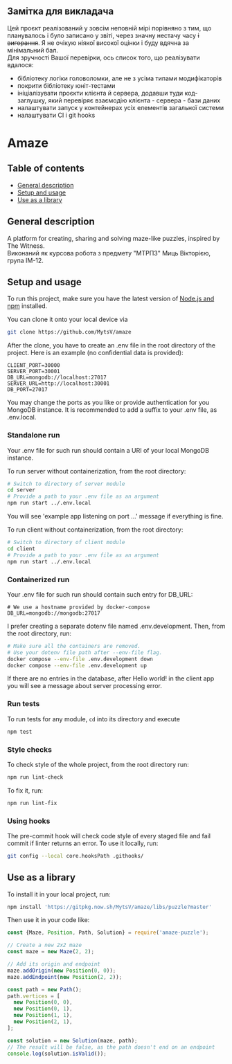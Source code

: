 ## Замітка для викладача

Цей проєкт реалізований у зовсім неповній мірі порівняно з тим, що планувалось і було записано у звіті, через значну нестачу часу ~~і вигорання~~. Я не очікую ніякої високої оцінки і буду вдячна за мінімальний бал.\
Для зручності Вашої перевірки, ось список того, що реалізувати вдалося:
- бібліотеку логіки головоломки, але не з усіма типами модифікаторів
- покрити бібліотеку юніт-тестами
- ініціалізувати проєкти клієнта й сервера, додавши туди код-заглушку, який перевіряє взаємодію клієнта - сервера - бази даних
- налаштувати запуск у контейнерах усіх елементів загальної системи
- налаштувати CI і git hooks

# Amaze

## Table of contents
* [General description](#general-description)
* [Setup and usage](#setup-and-usage)
* [Use as a library](#use-as-a-library)

## General description
A platform for creating, sharing and solving maze-like puzzles, inspired by The Witness.\
Виконаний як курсова робота з предмету "МТРПЗ" Миць Вікторією, група ІМ-12.

## Setup and usage
To run this project, make sure you have the latest version of [Node.js and npm](https://nodejs.org/en/download) installed.

You can clone it onto your local device via
```bash
git clone https://github.com/MytsV/amaze
```

After the clone, you have to create an .env file in the root directory of the project. Here is an example (no confidential data is provided):
```dotenv
CLIENT_PORT=30000
SERVER_PORT=30001
DB_URL=mongodb://localhost:27017
SERVER_URL=http://localhost:30001
DB_PORT=27017
```
You may change the ports as you like or provide authentication for you MongoDB instance. It is recommended to add a suffix to your .env file, as .env.local.

### Standalone run

Your .env file for such run should contain a URI of your local MongoDB instance.

To run server without containerization, from the root directory:
```bash
# Switch to directory of server module
cd server
# Provide a path to your .env file as an argument
npm run start ../.env.local
```
You will see 'example app listening on port ...' message if everything is fine.

To run client without containerization, from the root directory:
```bash
# Switch to directory of client module
cd client
# Provide a path to your .env file as an argument
npm run start ../.env.local
```

### Containerized run

Your .env file for such run should contain such entry for DB_URL:
```dotenv
# We use a hostname provided by docker-compose
DB_URL=mongodb://mongodb:27017
```
I prefer creating a separate dotenv file named .env.development. Then, from the root directory, run:
```bash
# Make sure all the containers are removed.
# Use your dotenv file path after --env-file flag.
docker compose --env-file .env.development down
docker compose --env-file .env.development up
```
If there are no entries in the database, after Hello world! in the client app you will see a message about server processing error.

### Run tests

To run tests for any module, `cd` into its directory and execute
```bash
npm test
```

### Style checks

To check style of the whole project, from the root directory run:
```bash
npm run lint-check
```
To fix it, run:
```bash
npm run lint-fix
```

### Using hooks

The pre-commit hook will check code style of every staged file and fail commit if linter returns an error.
To use it locally, run:
```bash
git config --local core.hooksPath .githooks/
```

## Use as a library

To install it in your local project, run:
```bash
npm install 'https://gitpkg.now.sh/MytsV/amaze/libs/puzzle?master'
```

Then use it in your code like:
```js
const {Maze, Position, Path, Solution} = require('amaze-puzzle');

// Create a new 2x2 maze
const maze = new Maze(2, 2);

// Add its origin and endpoint
maze.addOrigin(new Position(0, 0));
maze.addEndpoint(new Position(2, 2));

const path = new Path();
path.vertices = [
  new Position(0, 0),
  new Position(0, 1),
  new Position(1, 1),
  new Position(2, 1),
];

const solution = new Solution(maze, path);
// The result will be false, as the path doesn't end on an endpoint
console.log(solution.isValid());
```
